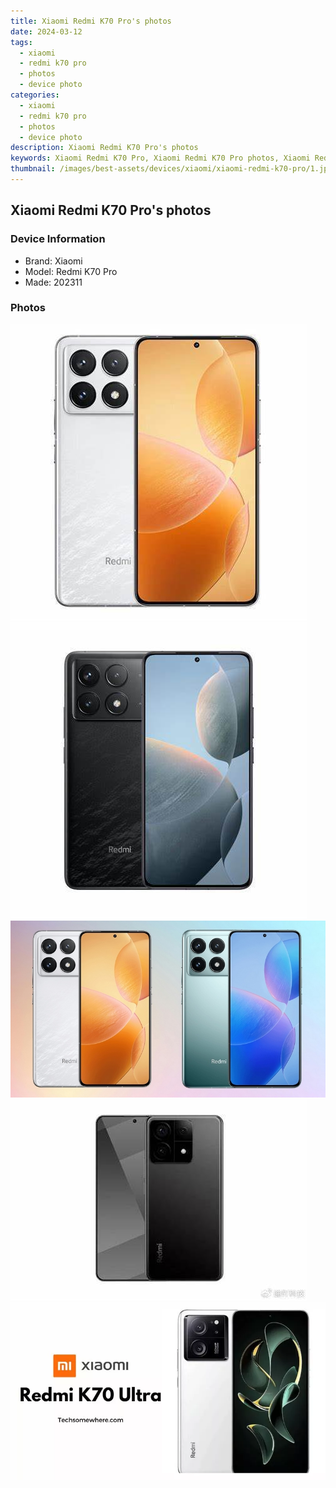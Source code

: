 ```yaml
---
title: Xiaomi Redmi K70 Pro's photos
date: 2024-03-12
tags: 
  - xiaomi
  - redmi k70 pro
  - photos
  - device photo
categories: 
  - xiaomi
  - redmi k70 pro
  - photos
  - device photo
description: Xiaomi Redmi K70 Pro's photos
keywords: Xiaomi Redmi K70 Pro, Xiaomi Redmi K70 Pro photos, Xiaomi Redmi K70 Pro device photo
thumbnail: /images/best-assets/devices/xiaomi/xiaomi-redmi-k70-pro/1.jpg
---
```


## Xiaomi Redmi K70 Pro's photos

### Device Information

- Brand: Xiaomi
- Model: Redmi K70 Pro
- Made: 202311

### Photos

![/images/best-assets/devices/xiaomi/xiaomi-redmi-k70-pro/1.jpg](/images/best-assets/devices/xiaomi/xiaomi-redmi-k70-pro/1.jpg)
![/images/best-assets/devices/xiaomi/xiaomi-redmi-k70-pro/2.jpg](/images/best-assets/devices/xiaomi/xiaomi-redmi-k70-pro/2.jpg)
![/images/best-assets/devices/xiaomi/xiaomi-redmi-k70-pro/3.jpg](/images/best-assets/devices/xiaomi/xiaomi-redmi-k70-pro/3.jpg)
![/images/best-assets/devices/xiaomi/xiaomi-redmi-k70-pro/4.jpg](/images/best-assets/devices/xiaomi/xiaomi-redmi-k70-pro/4.jpg)
![/images/best-assets/devices/xiaomi/xiaomi-redmi-k70-pro/5.jpg](/images/best-assets/devices/xiaomi/xiaomi-redmi-k70-pro/5.jpg)
